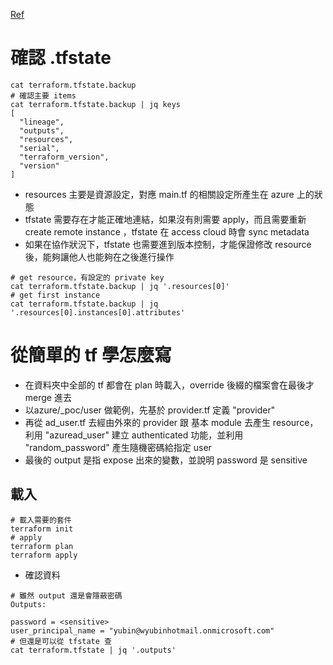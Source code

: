 [Ref](https://ithelp.ithome.com.tw/articles/10259586)
# 確認 .tfstate
```shell
cat terraform.tfstate.backup
# 確認主要 items
cat terraform.tfstate.backup | jq keys
[
  "lineage",
  "outputs",
  "resources",
  "serial",
  "terraform_version",
  "version"
]
```
- resources 主要是資源設定，對應 main.tf 的相關設定所產生在 azure 上的狀態
- tfstate 需要存在才能正確地連結，如果沒有則需要 apply，而且需要重新 create remote instance ，tfstate 在 access cloud 時會 sync metadata
- 如果在協作狀況下，tfstate 也需要進到版本控制，才能保證修改 resource 後，能夠讓他人也能夠在之後進行操作
```shell
# get resource，有設定的 private key
cat terraform.tfstate.backup | jq '.resources[0]'
# get first instance
cat terraform.tfstate.backup | jq '.resources[0].instances[0].attributes'
```
# 從簡單的 tf 學怎麼寫
- 在資料夾中全部的 tf 都會在 plan 時載入，override 後綴的檔案會在最後才merge 進去
- 以azure/_poc/user 做範例，先基於 provider.tf 定義 "provider"
- 再從 ad_user.tf 去經由外來的 provider 跟 基本 module 去產生 resource，利用 "azuread_user" 建立 authenticated 功能，並利用 "random_password" 產生隨機密碼給指定 user
- 最後的 output 是指 expose 出來的變數，並說明 password 是 sensitive

## 載入
```shell
# 載入需要的套件
terraform init
# apply
terraform plan
terraform apply
```
- 確認資料
```shell
# 雖然 output 還是會隱蔽密碼
Outputs:

password = <sensitive>
user_principal_name = "yubin@wyubinhotmail.onmicrosoft.com"
# 但還是可以從 tfstate 查
cat terraform.tfstate | jq '.outputs'
```
